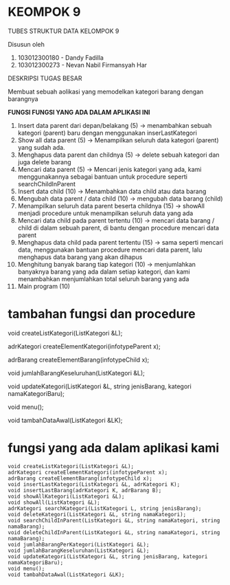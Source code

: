 # KEOMPOK 9
TUBES STRUKTUR DATA KELOMPOK 9

Disusun oleh
1. 103012300180 - Dandy Fadilla
2. 103012300273 - Nevan Nabil Firmansyah Har

DESKRIPSI TUGAS BESAR

Membuat sebuah aolikasi yang memodelkan kategori barang dengan barangnya

**FUNGSI FUNGSI YANG ADA DALAM APLIKASI INI**
1. Insert data parent dari depan/belakang (5) -> menambahkan sebuah kategori (parent) baru dengan menggunakan inserLastKategori
2. Show all data parent (5) -> Menampilkan seluruh data kategori (parent) yang sudah ada.
3. Menghapus data parent dan childnya (5)  -> delete sebuah kategori dan juga delete barang
4. Mencari data parent (5) -> Mencari jenis kategori yang ada, kami menggunakannya sebagai bantuan untuk procedure seperti searchChildInParent
5. Insert data child (10)  -> Menambahkan data child atau data barang
6. Mengubah data parent / data child (10) -> mengubah data barang (child) 
7. Menampilkan seluruh data parent beserta childnya (15) -> showAll menjadi procedure untuk menampilkan seluruh data yang ada
8. Mencari data child pada parent tertentu (10) -> mencari data barang / child di dalam sebuah parent, di bantu dengan procedure mencari data parent
9. Menghapus data child pada parent tertentu (15) -> sama seperti mencari data, menggunakan bantuan procedure mencari data parent, lalu menghapus data barang yang akan dihapus
10. Menghitung banyak   barang tiap  kategori (10) -> menjumlahkan banyaknya barang yang ada dalam setiap kategori, dan kami menambahkan menjumlahkan total seluruh barang yang ada
11. Main program (10)

# tambahan fungsi dan procedure
void createListKategori(ListKategori &L);

adrKategori createElementKategori(infotypeParent x);

adrBarang createElementBarang(infotypeChild x);

void jumlahBarangKeseluruhan(ListKategori &L);


void updateKategori(ListKategori &L, string jenisBarang, kategori namaKategoriBaru);

void menu();

void tambahDataAwal(ListKategori &LK);

# fungsi yang ada dalam aplikasi kami

```
void createListKategori(ListKategori &L);
adrKategori createElementKategori(infotypeParent x);
adrBarang createElementBarang(infotypeChild x);
void insertLastKategori(ListKategori &L, adrKategori K);
void insertLastBarang(adrKategori K, adrBarang B);
void showAllKategori(ListKategori &L);
void showAll(ListKategori &L);
adrKategori searchKategori(ListKategori L, string jenisBarang);
void deleteKategori(ListKategori &L, string namaKategori);
void searchChildInParent(ListKategori &L, string namaKategori, string namaBarang);
void deleteChildInParent(ListKategori &L, string namaKategori, string namaBarang);
void jumlahBarangPerKategori(ListKategori &L);
void jumlahBarangKeseluruhan(ListKategori &L);
void updateKategori(ListKategori &L, string jenisBarang, kategori namaKategoriBaru);
void menu();
void tambahDataAwal(ListKategori &LK);
```
